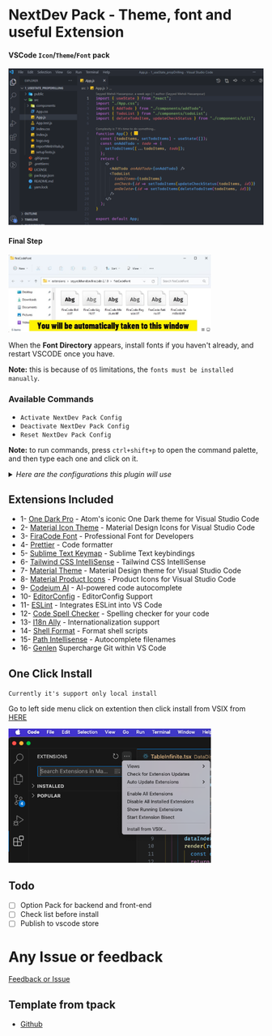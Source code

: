 # NextDev Pack - Theme, font and useful Extension

#### VSCode `Icon`/`Theme`/`Font` pack

<img src="./assets/vscode-example.jpg" width="800">

#### Final Step

<img src="./assets/firacode-font-directory.jpg" width="400" />

When the **Font Directory** appears, install fonts if you haven't already, and restart VSCODE once you have.

**Note:** this is because of `OS` limitations, the `fonts must be installed manually`.

### Available Commands

- `Activate NextDev Pack Config`
- `Deactivate NextDev Pack Config`
- `Reset NextDev Pack Config`

**Note:** to run commands, press `ctrl+shift+p` to open the command palette, and then type each one and click on it.

<details>
<summary>
<i>Here are the configurations this plugin will use</i>
</summary>

```json
{
  "editor.fontLigatures": true,
  "workbench.iconTheme": "material-icon-theme",
  "workbench.colorTheme": "One Dark Pro",
  "editor.defaultFormatter": "esbenp.prettier-vscode",
  "editor.inlineSuggest.enabled": true,
  "editor.fontFamily": "'fira code'",
  "editor.fontLigatures": "true",
  "editor.fontWeight": "normal",
  "editor.fontSize": 12,
  "editor.codeActionsOnSave": {
    "source.fixAll.eslint": "always",
    "source.fixAll": "always"
  }
}
```

</details>

## Extensions Included

- 1- [One Dark Pro](https://marketplace.visualstudio.com/items?itemName=zhuangtongfa.Material-theme) - Atom's iconic One Dark theme for Visual Studio Code
- 2- [Material Icon Theme](https://marketplace.visualstudio.com/items?itemName=PKief.material-icon-theme) - Material Design Icons for Visual Studio Code
- 3- [FiraCode Font](https://marketplace.visualstudio.com/items?itemName=SeyyedKhandon.firacode) - Professional Font for Developers
- 4- [Prettier](https://marketplace.visualstudio.com/items?itemName=esbenp.prettier-vscode) - Code formatter
- 5- [Sublime Text Keymap](https://marketplace.visualstudio.com/items?itemName=ms-vscode.sublime-keybindings) - Sublime Text keybindings
- 6- [Tailwind CSS IntelliSense](https://marketplace.visualstudio.com/items?itemName=bradlc.vscode-tailwindcss) - Tailwind CSS IntelliSense
- 7- [Material Theme](https://marketplace.visualstudio.com/items?itemName=zhuangtongfa.material-theme) - Material Design theme for Visual Studio Code
- 8- [Material Product Icons](https://marketplace.visualstudio.com/items?itemName=PKief.material-product-icons) - Product Icons for Visual Studio Code
- 9- [Codeium AI](https://marketplace.visualstudio.com/items?itemName=Codeium.codeium) - AI-powered code autocomplete
- 10- [EditorConfig](https://marketplace.visualstudio.com/items?itemName=EditorConfig.EditorConfig) - EditorConfig Support
- 11- [ESLint](https://marketplace.visualstudio.com/items?itemName=dbaeumer.vscode-eslint) - Integrates ESLint into VS Code
- 12- [Code Spell Checker](https://marketplace.visualstudio.com/items?itemName=streetsidesoftware.code-spell-checker) - Spelling checker for your code
- 13- [I18n Ally](https://marketplace.visualstudio.com/items?itemName=Lokalise.i18n-ally) - Internationalization support
- 14- [Shell Format](https://marketplace.visualstudio.com/items?itemName=foxundermoon.shell-format) - Format shell scripts
- 15- [Path Intellisense](https://marketplace.visualstudio.com/items?itemName=christian-kohler.path-intellisense) - Autocomplete filenames
- 16- [Genlen](https://marketplace.visualstudio.com/items?itemName=eamodio.gitlens) Supercharge Git within VS Code

## One Click Install

`Currently it's support only local install`

Go to left side menu click on extention then click install from VSIX from [HERE](https://github.com/next-dev-team/npack/releases)

<img src="./assets/install.png" width="400" />

## Todo

- [ ] Option Pack for backend and front-end
- [ ] Check list before install
- [ ] Publish to vscode store

# Any Issue or feedback

[Feedback or Issue](https://github.com/next-dev-team/npack/issues)

## Template from tpack

- [Github](https://github.com/SeyyedKhandon/tpack)
